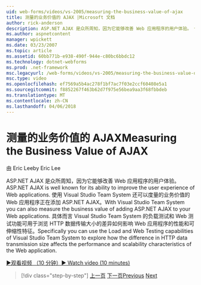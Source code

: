 ```yaml
---
uid: web-forms/videos/vs-2005/measuring-the-business-value-of-ajax
title: 测量的业务价值的 AJAX |Microsoft 文档
author: rick-anderson
description: ASP.NET AJAX 是众所周知，因为它能够改善 Web 应用程序的用户体验。 你还可以使用 Visual Studio Team System 度量 busine...
ms.author: aspnetcontent
manager: wpickett
ms.date: 03/23/2007
ms.topic: article
ms.assetid: 60bb771b-e938-490f-944e-c80bc6bbdc12
ms.technology: dotnet-webforms
ms.prod: .net-framework
msc.legacyurl: /web-forms/videos/vs-2005/measuring-the-business-value-of-ajax
msc.type: video
ms.openlocfilehash: ef7569a5b4ac278f1bf7ac7f03e2ccf60408e5a1
ms.sourcegitcommit: f8852267f463b62d7f975e56bea9aa3f68fbbdeb
ms.translationtype: MT
ms.contentlocale: zh-CN
ms.lasthandoff: 04/06/2018
---
```

<a name="measuring-the-business-value-of-ajax"></a><span data-ttu-id="970bc-104">测量的业务价值的 AJAX</span><span class="sxs-lookup"><span data-stu-id="970bc-104">Measuring the Business Value of AJAX</span></span>
====================
<span data-ttu-id="970bc-105">由 Eric Lee</span><span class="sxs-lookup"><span data-stu-id="970bc-105">by Eric Lee</span></span>

<span data-ttu-id="970bc-106">ASP.NET AJAX 是众所周知，因为它能够改善 Web 应用程序的用户体验。</span><span class="sxs-lookup"><span data-stu-id="970bc-106">ASP.NET AJAX is well known for its ability to improve the user experience of Web applications.</span></span> <span data-ttu-id="970bc-107">使用 Visual Studio Team System 还可以度量的业务价值的 Web 应用程序正在添加 ASP.NET AJAX。</span><span class="sxs-lookup"><span data-stu-id="970bc-107">With Visual Studio Team System you can also measure the business value of adding ASP.NET AJAX to your Web applications.</span></span> <span data-ttu-id="970bc-108">具体而言 Visual Studio Team System 的负载测试和 Web 测试功能可用于浏览 HTTP 数据传输大小的差异如何影响 Web 应用程序的性能和可伸缩性特征。</span><span class="sxs-lookup"><span data-stu-id="970bc-108">Specifically you can use the Load and Web Testing capabilities of Visual Studio Team System to explore how the difference in HTTP data transmission size affects the performance and scalability characteristics of the Web application.</span></span>

[<span data-ttu-id="970bc-109">&#9654;观看视频 （10 分钟）</span><span class="sxs-lookup"><span data-stu-id="970bc-109">&#9654; Watch video (10 minutes)</span></span>](https://channel9.msdn.com/Blogs/ASP-NET-Site-Videos/measuring-the-business-value-of-ajax)

> [!div class="step-by-step"]
> <span data-ttu-id="970bc-110">[上一页](introduction-to-managing-and-running-tests-with-team-system.md)
> [下一页](code-coverage-of-automated-tests.md)</span><span class="sxs-lookup"><span data-stu-id="970bc-110">[Previous](introduction-to-managing-and-running-tests-with-team-system.md)
[Next](code-coverage-of-automated-tests.md)</span></span>
